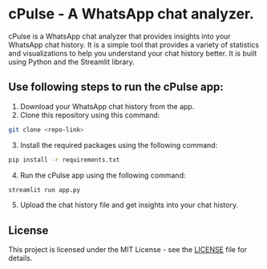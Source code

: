 # cPulse - A WhatsApp chat analyzer.

cPulse is a WhatsApp chat analyzer that provides insights into your WhatsApp chat history. It is a simple tool that
provides a variety of statistics and visualizations to help you understand your chat history better. It is built using
Python and the Streamlit library.

## Use following steps to run the cPulse app:

1. Download your WhatsApp chat history from the app.
2. Clone this repository using this command:

```bash
git clone <repo-link>
```

3. Install the required packages using the following command:

```bash
pip install -r requirements.txt
```

4. Run the cPulse app using the following command:

```bash
streamlit run app.py
```

5. Upload the chat history file and get insights into your chat history.

## License

This project is licensed under the MIT License - see the [LICENSE](LICENSE) file for details.
